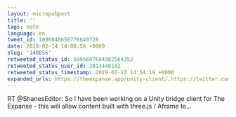 ```yaml
---
layout: micropubpost
title: ''
tags: note
language: en
tweet_id: 1096048650776649728
date: 2019-02-14 14:08:56 +0000
slug: '140856'
retweeted_status_id: 1095697684382564352
retweeted_status_user_id: 2813448182
retweeted_status_timestamp: 2019-02-13 14:54:19 +0000
expanded_urls: https://theexpanse.app/unity-client/,https://twitter.com/ShanesEditor/status/1095697684382564352/video/1
---
```

RT @ShanesEditor: So I have been working on a Unity bridge client for The Expanse - this will allow content built with three.js / Aframe to…
